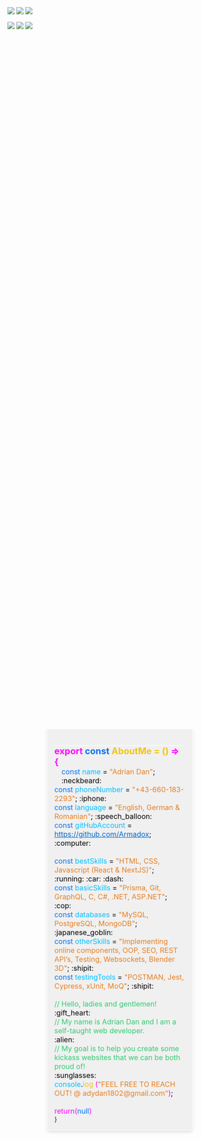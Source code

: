 <img src="https://ziadoua.github.io/m3-Markdown-Badges/badges/macOS/macos3.svg"> <img src="https://ziadoua.github.io/m3-Markdown-Badges/badges/Windows/windows1.svg"> <img src="https://ziadoua.github.io/m3-Markdown-Badges/badges/Blender/blender3.svg"> 

<img src="https://ziadoua.github.io/m3-Markdown-Badges/badges/HTML/html3.svg"> <img src="https://ziadoua.github.io/m3-Markdown-Badges/badges/Javascript/javascript3.svg"> <img src="https://ziadoua.github.io/m3-Markdown-Badges/badges/CSS/css1.svg">

<div style="display: flex; flex-direction: column; gap: 16px; min-height: 100vh; justify-content: center; max-width: 800px; width: 65%; margin: auto;">
  <div style="border: 1px solid white; border-radius: 0 0 8px 8px; box-shadow: 0 4px 6px rgba(0, 0, 0, 0.1); background-color: #f0f0f0; padding: 16px;">
    <div style="border-bottom: 1px solid white; height: 20px;"></div>
    <div style="font-size: 20px; font-weight: bold; color: #ff00ff;">
      export <span style="color: #0070f3;">const</span> 
      <span style="color: #f1c40f;">AboutMe = () </span> =&gt; &#123;
    </div>
    <div style="font-size: 16px; color: #000;">
      <div style="margin-left: 16px;">
        <span style="color: #0070f3;">const</span> <span style="color: #00bfff;">name</span> = <span style="color: #e67e22;">"Adrian Dan"</span>; :neckbeard:
      </div>
      <div>
        <span style="color: #0070f3;">const</span> <span style="color: #00bfff;">phoneNumber</span> = <span style="color: #e67e22;">"+43-660-183-2293"</span>; :iphone:
      </div>
      <div>
        <span style="color: #0070f3;">const</span> <span style="color: #00bfff;">language</span> = <span style="color: #e67e22;">"English, German & Romanian"</span>; :speech_balloon:
      </div>
      <div>
        <span style="color: #0070f3;">const</span> <span style="color: #00bfff;">gitHubAccount</span> = 
        <a href="https://github.com/Armadox" style="text-decoration: underline; color: #0066cc; hover: color:#0055bb;">https://github.com/Armadox</a>; :computer:
      </div>
      <br/>
      <div>
        <span style="color: #0070f3;">const</span> <span style="color: #00bfff;">bestSkills</span> = <span style="color: #e67e22;">"HTML, CSS, Javascript (React & NextJS)"</span>; :running: :car: :dash:
      </div>
      <div>
        <span style="color: #0070f3;">const</span> <span style="color: #00bfff;">basicSkills</span> = <span style="color: #e67e22;">"Prisma, Git, GraphQL, C, C#, .NET, ASP.NET"</span>; :cop:
      </div>
      <div>
        <span style="color: #0070f3;">const</span> <span style="color: #00bfff;">databases</span> = <span style="color: #e67e22;">"MySQL, PostgreSQL, MongoDB"</span>; :japanese_goblin:
      </div>
      <div>
        <span style="color: #0070f3;">const</span> <span style="color: #00bfff;">otherSkills</span> = <span style="color: #e67e22;">"Implementing online components, OOP, SEO, REST API’s, Testing, Websockets, Blender 3D"</span>; :shipit:
      </div>
      <div>
        <span style="color: #0070f3;">const</span> <span style="color: #00bfff;">testingTools</span> = <span style="color: #e67e22;">"POSTMAN, Jest, Cypress, xUnit, MoQ"</span>; :shipit:
      </div>
      <br/>
      <div style="color: #2ecc71;">// Hello, ladies and gentlemen!</div> :gift_heart:
      <div style="color: #2ecc71;">// My name is Adrian Dan and I am a self-taught web developer.</div> :alien:
      <br/>
      <div style="color: #2ecc71;">// My goal is to help you create some kickass websites that we can be both proud of!</div> :sunglasses:
      <br/>
      <div>
        <span style="color: #00bfff;">console</span>.<span style="color: #f1c40f;">log</span>
        <span style="color: #ff00ff;">(</span><span style="color: #e67e22;">"FEEL FREE TO REACH OUT! @ adydan1802@gmail.com"</span><span style="color: #ff00ff;">)</span>;
      </div>
      <br/>
      <div style="color: #ff00ff;">return(<span style="color: #0070f3;">null</span>)</div>
    </div>
    <div>&#125;</div>
  </div>
</div>


<img src="https://ziadoua.github.io/m3-Markdown-Badges/badges/React/react1.svg"> <img src="https://ziadoua.github.io/m3-Markdown-Badges/badges/NextJS/nextjs1.svg"> <img src="https://ziadoua.github.io/m3-Markdown-Badges/badges/TailwindCSS/tailwindcss1.svg"> <img src="https://ziadoua.github.io/m3-Markdown-Badges/badges/GraphQL/graphql3.svg">

<img src="https://ziadoua.github.io/m3-Markdown-Badges/badges/Prisma/prisma1.svg"> <img src="https://ziadoua.github.io/m3-Markdown-Badges/badges/Sass/sass3.svg"> <img src="https://ziadoua.github.io/m3-Markdown-Badges/badges/Bootstrap/bootstrap3.svg">
